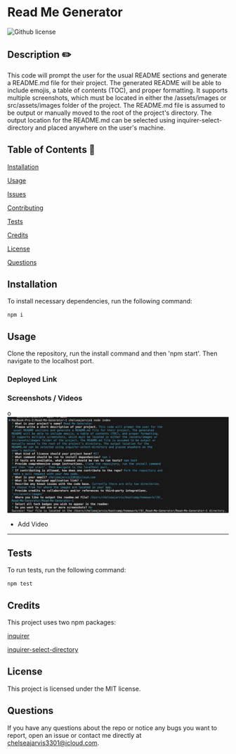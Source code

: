 # Read Me Generator 
   ![Github license](https://img.shields.io/badge/license-MIT-blue.svg)
  
  ## Description  ✏️
  
  This code will prompt the user for the usual README sections and generate a README.md file for their project. The generated README will be able to include emojis, a table of contents (TOC), and proper formatting. It supports multiple screenshots, which must be located in either the /assets/images or src/assets/images folder of the project. The README.md file is assumed to be output or manually moved to the root of the project's directory. The output location for the README.md can be selected using inquirer-select-directory and placed anywhere on the user's machine.
  
  ## Table of Contents 📖
  
  [Installation](#installation)

  [Usage](#usage)

  [Issues](#known-issues)

  [Contributing](#how-to-contribute)

  [Tests](#tests) 

  [Credits](#credits)

  [License](#license)

  [Questions](#questions)
  
  ## Installation 
  
  To install necessary dependencies, run the following command:
  
  ```
  npm i
  ```
  
  ## Usage 
  
  Clone the repository, run the install command and then 'npm start'. Then navigate to the localhost port.

  ### Deployed Link
  

### Screenshots / Videos 
o
![screenshot-1](assets/images/ss.png)

* Add Video

______________________________________________________________________________


## Tests 
  
To run tests, run the following command:
  
  ```
  npm test
  ```


## Credits 

This project uses two npm packages:

[inquirer](https://www.npmjs.com/package/inquirer)

[inquirer-select-directory](https://classic.yarnpkg.com/en/package/inquirer-select-directory)


## License
This project is licensed under the MIT license.


 ## Questions 
  
 If you have any questions about the repo or notice any bugs you want to report, open an issue or contact me directly at chelseajarvis3301@icloud.com. 
  
  